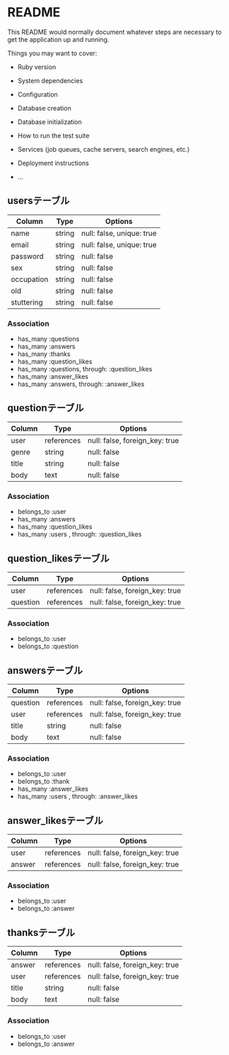 # README

This README would normally document whatever steps are necessary to get the
application up and running.

Things you may want to cover:

* Ruby version

* System dependencies

* Configuration

* Database creation

* Database initialization

* How to run the test suite

* Services (job queues, cache servers, search engines, etc.)

* Deployment instructions

* ...

## usersテーブル
|Column|Type|Options|
|------|----|-------|
|name|string|null: false, unique: true|
|email|string|null: false, unique: true|
|password|string|null: false|
|sex|string|null: false|
|occupation|string|null: false|
|old|string|null: false|
|stuttering|string|null: false|

### Association
- has_many :questions
- has_many :answers
- has_many :thanks
- has_many :question_likes
- has_many :questions, through: :question_likes
- has_many :answer_likes
- has_many :answers, through: :answer_likes


## questionテーブル
|Column|Type|Options|
|------|----|-------|
|user|references|null: false, foreign_key: true|
|genre|string|null: false|
|title|string|null: false|
|body|text|null: false|

### Association
- belongs_to :user
- has_many :answers
- has_many :question_likes
- has_many :users , through: :question_likes


## question_likesテーブル
|Column|Type|Options|
|------|----|-------|
|user|references|null: false, foreign_key: true|
|question|references|null: false, foreign_key: true|
### Association
- belongs_to :user
- belongs_to :question


## answersテーブル
|Column|Type|Options|
|------|----|-------|
|question|references|null: false, foreign_key: true|
|user|references|null: false, foreign_key: true|
|title|string|null: false|
|body|text|null: false|

### Association
- belongs_to :user
- belongs_to :thank
- has_many :answer_likes
- has_many :users , through: :answer_likes


## answer_likesテーブル
|Column|Type|Options|
|------|----|-------|
|user|references|null: false, foreign_key: true|
|answer|references|null: false, foreign_key: true|
### Association
- belongs_to :user
- belongs_to :answer


## thanksテーブル
|Column|Type|Options|
|------|----|-------|
|answer|references|null: false, foreign_key: true|
|user|references|null: false, foreign_key: true|
|title|string|null: false|
|body|text|null: false|

### Association
- belongs_to :user
- belongs_to :answer
